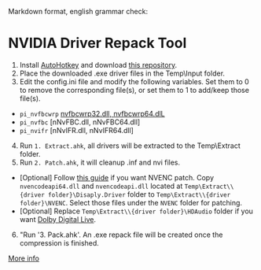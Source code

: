 Markdown format, english grammar check:

# NVIDIA Driver Repack Tool

 1. Install [AutoHotkey](https://www.autohotkey.com/download/ahk-v2.exe) and download [this repository](https://github.com/alanfox2000software/NVRepackTool/archive/refs/heads/main.zip).
 2. Place the downloaded .exe driver files in the Temp\Input folder.
 3. Edit the config.ini file and modify the following variables. Set them to 0 to remove the corresponding file(s), or set them to 1 to add/keep those file(s).
   - `pi_nvfbcwrp` [nvfbcwrp32.dll, nvfbcwrp64.dlL](https://github.com/keylase/nvidia-patch/tree/master/win/nvfbcwrp)
   - `pi_nvfbc` [nNvFBC.dll, nNvFBC64.dll]
   - `pi_nvifr` [nNvIFR.dll, nNvIFR64.dll]
 4. Run `1. Extract.ahk`, all drivers will be extracted to the Temp\Extract folder.
 5. Run `2. Patch.ahk`, it will cleanup .inf and nvi files.
   - [Optional] Follow [this guide](https://github.com/keylase/nvidia-patch/tree/master/win) if you want NVENC patch. Copy `nvencodeapi64.dll` and `nvencodeapi.dll` located at `Temp\Extract\\{driver folder}\Disaply.Driver` folder to `Temp\Extract\\{driver folder}\NVENC`. Select those files under the `NVENC` folder for patching.
   - [Optional] Replace `Temp\Extract\\{driver folder}\HDAudio` folder if you want [Dolby Digital Live](https://github.com/alanfox2000software/NVRepackTool/tree/ddl/hdaudio).
6. "Run '3. Pack.ahk'. An .exe repack file will be created once the compression is finished.

[More info](https://puresoftapps-nvidia.blogspot.com/)

